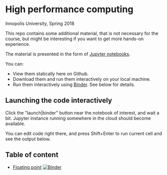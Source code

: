 # High performance computing

Innopolis University, Spring 2018

This repo contains some additional material, that is not necessary for the course, but might be interesting if you want to get more hands-on experience.

The material is presented in the form of [Jupyter notebooks](http://jupyter-notebook-beginner-guide.readthedocs.io/en/latest/what_is_jupyter.html).

You can:
* View them statically here on Github.
* Download them and run them interactively on your local machine.
* Run them interactively using [Binder](https://mybinder.org/). See below for details.

## Launching the code interactively

Click the "launch|binder" button near the notebook of interest, and wait a bit. Jupyter instance running somewhere in the cloud should become available.

You can edit code right there, and press Shift+Enter to run current cell and see the output below.

## Table of content

* [Floating point](https://github.com/al42and/innopolis-s18-hpc/blob/master/1_Floating_Point/1_Floating_Point.ipynb)
[![Binder](https://mybinder.org/badge.svg)](https://mybinder.org/v2/gh/al42and/innopolis-s18-hpc/master?filepath=1_Floating_Point%2F1_Floating_Point.ipynb)
